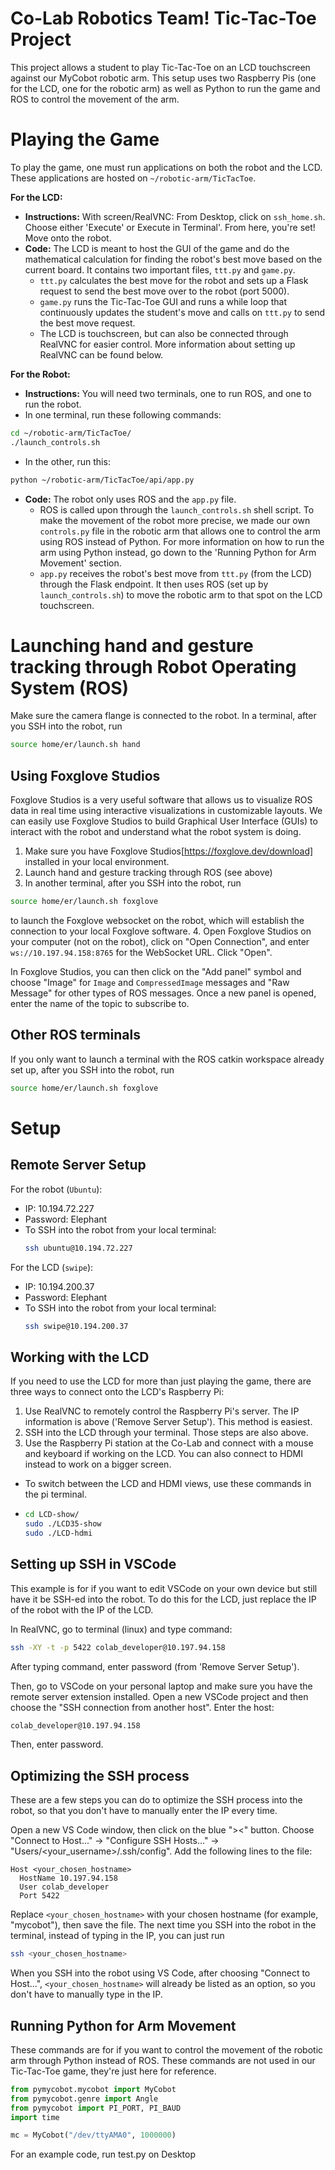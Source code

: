 # Co-Lab Robotics Team! Tic-Tac-Toe Project

This project allows a student to play Tic-Tac-Toe on an LCD touchscreen against our MyCobot robotic arm. This setup uses two Raspberry Pis (one for the LCD, one for the robotic arm) as well as Python to run the game and ROS to control the movement of the arm.

# Playing the Game
To play the game, one must run applications on both the robot and the LCD. These applications are hosted on `~/robotic-arm/TicTacToe`.

**For the LCD:**
* **Instructions:** With screen/RealVNC: From Desktop, click on `ssh_home.sh`. Choose either 'Execute' or Execute in Terminal'. From here, you're set! Move onto the robot.
* **Code:** The LCD is meant to host the GUI of the game and do the mathematical calculation for finding the robot's best move based on the current board. It contains two important files, `ttt.py` and `game.py`. 
  * `ttt.py` calculates the best move for the robot and sets up a Flask request to send the best move over to the robot (port 5000). 
  * `game.py` runs the Tic-Tac-Toe GUI and runs a while loop that continuously updates the student's move and calls on `ttt.py` to send the best move request.
  * The LCD is touchscreen, but can also be connected through RealVNC for easier control. More information about setting up RealVNC can be found below. 

**For the Robot:**
* **Instructions:** You will need two terminals, one to run ROS, and one to run the robot. 
* In one terminal, run these following commands: 
```bash
cd ~/robotic-arm/TicTacToe/
./launch_controls.sh
```
* In the other, run this: 
```bash
python ~/robotic-arm/TicTacToe/api/app.py
```
* **Code:** The robot only uses ROS and the `app.py` file. 
  * ROS is called upon through the `launch_controls.sh` shell script. To make the movement of the robot more precise, we made our own `controls.py` file in the robotic arm that allows one to control the arm using ROS instead of Python. For more information on how to run the arm using Python instead, go down to the 'Running Python for Arm Movement' section.
  * `app.py` receives the robot's best move from `ttt.py` (from the LCD) through the Flask endpoint. It then uses ROS (set up by `launch_controls.sh`) to move the robotic arm to that spot on the LCD touchscreen.


# Launching hand and gesture tracking through Robot Operating System (ROS)

Make sure the camera flange is connected to the robot. In a terminal, after you SSH into the robot, run
```bash
source home/er/launch.sh hand
```

## Using Foxglove Studios
Foxglove Studios is a very useful software that allows us to visualize ROS data in real time using interactive visualizations in customizable layouts. We can easily use Foxglove Studios to build Graphical User Interface (GUIs) to interact with the robot and understand what the robot system is doing.

1. Make sure you have Foxglove Studios[https://foxglove.dev/download] installed in your local environment.
2. Launch hand and gesture tracking through ROS (see above)
3. In another terminal, after you SSH into the robot, run
```bash
source home/er/launch.sh foxglove
```
to launch the Foxglove websocket on the robot, which will establish the connection to your local Foxglove software.
4. Open Foxglove Studios on your computer (not on the robot), click on "Open Connection", and enter `ws://10.197.94.158:8765` for the WebSocket URL. Click "Open". 

In Foxglove Studios, you can then click on the "Add panel" symbol and choose "Image" for `Image` and `CompressedImage` messages and "Raw Message" for other types of ROS messages. Once a new panel is opened, enter the name of the topic to subscribe to.

## Other ROS terminals
If you only want to launch a terminal with the ROS catkin workspace already set up, after you SSH into the robot, run
```bash
source home/er/launch.sh foxglove
```



# Setup

## Remote Server Setup
For the robot (`Ubuntu`): 
* IP: 10.194.72.227
* Password: Elephant
* To SSH into the robot from your local terminal: 
  ```bash
  ssh ubuntu@10.194.72.227
  ```

For the LCD (`swipe`): 
* IP: 10.194.200.37
* Password: Elephant
* To SSH into the robot from your local terminal: 
  ```bash
  ssh swipe@10.194.200.37
  ```

## Working with the LCD
If you need to use the LCD for more than just playing the game, there are three ways to connect onto the LCD's Raspberry Pi: 
1. Use RealVNC to remotely control the Raspberry Pi's server. The IP information is above ('Remove Server Setup'). This method is easiest. 
2. SSH into the LCD through your terminal. Those steps are also above.
3. Use the Raspberry Pi station at the Co-Lab and connect with a mouse and keyboard if working on the LCD. You can also connect to HDMI instead to work on a bigger screen. 
  * To switch between the LCD and HDMI views, use these commands in the pi terminal.
  * ```bash 
    cd LCD-show/
    sudo ./LCD35-show
    sudo ./LCD-hdmi
    ```

## Setting up SSH in VSCode
This example is for if you want to edit VSCode on your own device but still have it be SSH-ed into the robot. To do this for the LCD, just replace the IP of the robot with the IP of the LCD. 

In RealVNC, go to terminal (linux) and type command:

```bash
ssh -XY -t -p 5422 colab_developer@10.197.94.158
```

After typing command, enter password (from 'Remove Server Setup').

Then, go to VSCode on your personal laptop and make sure you have the remote server extension installed. Open a new VSCode project and then choose the "SSH connection from another host". Enter the host:

```bash
colab_developer@10.197.94.158
```
Then, enter password.


## Optimizing the SSH process
These are a few steps you can do to optimize the SSH process into the robot, so that you don't have to manually enter the IP every time.

Open a new VS Code window, then click on the blue "><" button. Choose "Connect to Host..." -> "Configure SSH Hosts..." -> "Users/<your_username>/.ssh/config". Add the following lines to the file:

```
Host <your_chosen_hostname>
  HostName 10.197.94.158
  User colab_developer
  Port 5422
```

Replace `<your_chosen_hostname>` with your chosen hostname (for example, "mycobot"), then save the file. The next time you SSH into the robot in the terminal, instead of typing in the IP, you can just run

```bash
ssh <your_chosen_hostname>
```

When you SSH into the robot using VS Code, after choosing "Connect to Host...", `<your_chosen_hostname>` will already be listed as an option, so you don't have to manually type in the IP.

## Running Python for Arm Movement
These commands are for if you want to control the movement of the robotic arm through Python instead of ROS. These commands are not used in our Tic-Tac-Toe game, they're just here for reference.

```python
from pymycobot.mycobot import MyCobot
from pymycobot.genre import Angle
from pymycobot import PI_PORT, PI_BAUD
import time
```

```python
mc = MyCobot("/dev/ttyAMA0", 1000000)
```

For an example code, run test.py on Desktop
